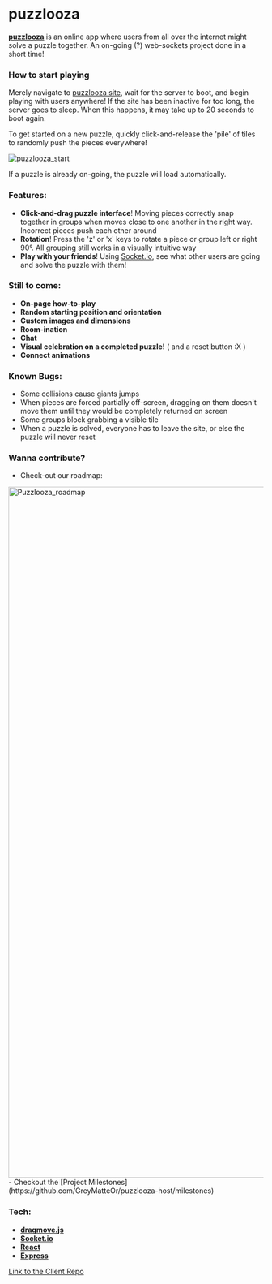 # puzzlooza

**[puzzlooza](https://greymatteor.github.io/puzzlooza-ui/)** is an online app where users from all over the internet might solve a puzzle together. An on-going (?) web-sockets project done in a short time!

### How to start playing
Merely navigate to [puzzlooza site](https://greymatteor.github.io/puzzlooza-ui/), wait for the server to boot, and begin playing with users anywhere! If the site has been inactive for too long, the server goes to sleep. When this happens, it may take up to 20 seconds to boot again.

To get started on a new puzzle, quickly click-and-release the 'pile' of tiles to randomly push the pieces everywhere!

![puzzlooza_start](https://user-images.githubusercontent.com/65369751/103509051-1a74ab00-4e17-11eb-9947-a18e63f77f34.gif)

If a puzzle is already on-going, the puzzle will load automatically.

### Features:
 - **Click-and-drag puzzle interface**! Moving pieces correctly snap together in groups when moves close to one another in the right way. Incorrect pieces push each other around
 - **Rotation**! Press the 'z' or 'x' keys to rotate a piece or group left or right 90°. All grouping still works in a visually intuitive way
 - **Play with your friends**! Using [Socket.io](https://socket.io), see what other users are going and solve the puzzle with them!

### Still to come:
 - **On-page how-to-play**
 - **Random starting position and orientation**
 - **Custom images and dimensions**
 - **Room-ination**
 - **Chat**
 - **Visual celebration on a completed puzzle!** ( and a reset button :X )
 - **Connect animations**

### Known Bugs:
 - Some collisions cause giants jumps
 - When pieces are forced partially off-screen, dragging on them doesn't move them until they would be completely returned on screen
 - Some groups block grabbing a visible tile
 - When a puzzle is solved, everyone has to leave the site, or else the puzzle will never reset
 
### Wanna contribute?

- Check-out our roadmap:
 <img width="1362" alt="Puzzlooza_roadmap" src="https://user-images.githubusercontent.com/65369751/103509422-f6659980-4e17-11eb-883b-0e18df591792.png">
- Checkout the [Project Milestones](https://github.com/GreyMatteOr/puzzlooza-host/milestones)
 

### Tech:
 - **[dragmove.js](https://github.com/knadh/dragmove.js)**
 - **[Socket.io](https://socket.io)**
 - **[React](https://reactjs.org)**
 - **[Express](http://expressjs.com)**


 [Link to the Client Repo](https://github.com/GreyMatteOr/puzzlooza-host/)
